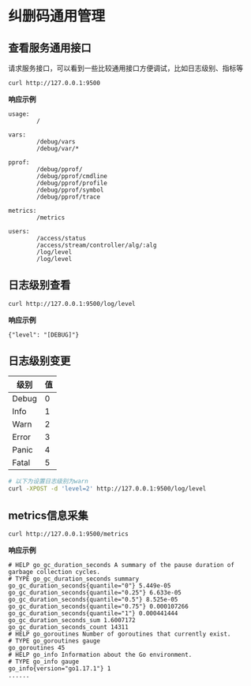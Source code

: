 # 纠删码通用管理

## 查看服务通用接口

请求服务接口，可以看到一些比较通用接口方便调试，比如日志级别、指标等

```bash
curl http://127.0.0.1:9500
```

**响应示例**

```text
usage:
        /

vars:
        /debug/vars
        /debug/var/*

pprof:
        /debug/pprof/
        /debug/pprof/cmdline
        /debug/pprof/profile
        /debug/pprof/symbol
        /debug/pprof/trace

metrics:
        /metrics

users:
        /access/status
        /access/stream/controller/alg/:alg
        /log/level
        /log/level
```

## 日志级别查看

```bash
curl http://127.0.0.1:9500/log/level
```

**响应示例**

```text
{"level": "[DEBUG]"}
```

## 日志级别变更

| 级别    | 值   |
|-------|-----|
| Debug | 0   |
| Info  | 1   | 
| Warn  | 2   | 
| Error | 3   |
| Panic | 4   |
| Fatal | 5   |

```bash
# 以下为设置日志级别为warn
curl -XPOST -d 'level=2' http://127.0.0.1:9500/log/level
```

## metrics信息采集

```bash
curl http://127.0.0.1:9500/metrics
```
**响应示例**

```text
# HELP go_gc_duration_seconds A summary of the pause duration of garbage collection cycles.
# TYPE go_gc_duration_seconds summary
go_gc_duration_seconds{quantile="0"} 5.449e-05
go_gc_duration_seconds{quantile="0.25"} 6.633e-05
go_gc_duration_seconds{quantile="0.5"} 8.525e-05
go_gc_duration_seconds{quantile="0.75"} 0.000107266
go_gc_duration_seconds{quantile="1"} 0.000441444
go_gc_duration_seconds_sum 1.6007172
go_gc_duration_seconds_count 14311
# HELP go_goroutines Number of goroutines that currently exist.
# TYPE go_goroutines gauge
go_goroutines 45
# HELP go_info Information about the Go environment.
# TYPE go_info gauge
go_info{version="go1.17.1"} 1
......
```
